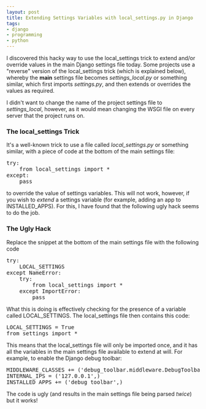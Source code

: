 ```yaml
--- 
layout: post
title: Extending Settings Variables with local_settings.py in Django
tags: 
- django
- programming
- python
---
```

I discovered this hacky way to use the local_settings trick to extend and/or override values in the main Django settings file today. Some projects use a "reverse" version of the local_settings trick (which is explained below), whereby the **main** settings file becomes _settings_local.py_ or something similar, which first imports _settings.py_, and then extends or overrides the values as required.<!--more-->

I didn't want to change the name of the project settings file to _settings_local_, however, as it would mean changing the WSGI file on every server that the project runs on.
### The local_settings Trick

It's a well-known trick to use a file called _local_settings.py_ or something similar, with a piece of code at the bottom of the main settings file:
<pre lang="python">try:
    from local_settings import *
except:
    pass</pre>
to override the value of settings variables. This will not work, however, if you wish to _extend_ a settings variable (for example, adding an app to INSTALLED_APPS). For this, I have found that the following ugly hack seems to do the job.
### The Ugly Hack

Replace the snippet at the bottom of the main settings file with the following code
<pre lang="python">try:
    LOCAL_SETTINGS
except NameError:
    try:
        from local_settings import *
    except ImportError:
        pass</pre>
What this is doing is effectively checking for the presence of a variable called LOCAL_SETTINGS. The local_settings file then contains this code:
<pre lang="python">LOCAL_SETTINGS = True
from settings import *</pre>
This means that the local_settings file will only be imported once, and it has all the variables in the main settings file available to extend at will. For example, to enable the Django debug toolbar:
<pre lang="python">MIDDLEWARE_CLASSES += ('debug_toolbar.middleware.DebugToolbarMiddleware',)
INTERNAL_IPS = ('127.0.0.1',)
INSTALLED_APPS += ('debug_toolbar',)</pre>
The code is ugly (and results in the main settings file being parsed _twice_) but it works!
